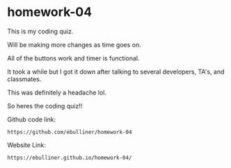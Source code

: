 # homework-04

This is my coding quiz.

Will be making more changes as time goes on. 

All of the buttons work and timer is functional.

It took a while but I got it down after talking to several developers, TA's, and classmates.

This was definitely a headache lol.

So heres the coding quiz!!


Github code link:

    https://github.com/ebulliner/homework-04

Website Link:

    https://ebulliner.github.io/homework-04/
